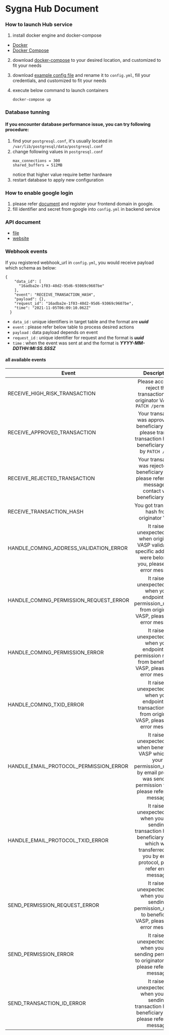 # Sygna Hub Document
### How to launch Hub service
1. install docker engine and docker-compose
* [Docker](https://docs.docker.com/engine/install/ubuntu/)
* [Docker Compose](https://docs.docker.com/compose/install/)

2. download [docker-compose](docker-compose.yml) to your desired location, and customized to fit your needs

3. download [example config file](config.example.yml) and rename it to `config.yml`, fill your credentials, and customized to fit your needs

4. execute below command to launch containers
    ```
    docker-compose up
    ```

### Database tunning
#### If you encounter database performance issue, you can try following procedure:
1. find your `postgresql.conf`, it's usually located in `/var/lib/postgresql/data/postgresql.conf`
2. change following values in `postgresql.conf`
    ```
    max_connections = 300
    shared_buffers = 512MB
    ```
    notice that higher value require better hardware
3. restart database to apply new configuration

### How to enable google login
1. please refer [document](https://developers.google.com/identity/sign-in/web/sign-in) and register your frontend domain in google.
2. fill identifier and secret from google into `config.yml` in backend service 

### API document
* [file](swagger.yaml)
* [website](https://coolbitx-technology.github.io/sygna-hub-api-doc/)

### Webhook events
If you registered webhook_url in `config.yml`, you would receive payload which schema as below:
```
{
    "data_id": [
      "16adba2e-1f03-40d2-95d6-93069c9607be"
    ],
    "event": "RECEIVE_TRANSACTION_HASH",
    "payload": {},
    "request_id": "16adba2e-1f03-40d2-95d6-93069c9607be",
    "time": "2021-11-05T06:09:10.062Z"
  }
```
* `data_id` : unique identifiers in target table and the format are ***uuid***
* `event` : please refer below table to process desired actions
* `payload` : data payload depends on event
* `request_id` : unique identifier for request and the format is ***uuid***
* `time` : when the event was sent at and the format is ***YYYY-MM-DDTHH:MI:SS.SSSZ***

#### all available events
Event         | Description  
--------------|:-----:|
RECEIVE_HIGH_RISK_TRANSACTION    | Please accept or reject this transaction from originator VASP by `PATCH /permission` |
RECEIVE_APPROVED_TRANSACTION    | Your transaction was approved by beneficiary VASP, please transfer transaction hash to beneficiary VASP by `PATCH /txid` |
RECEIVE_REJECTED_TRANSACTION  | Your transaction was rejected by beneficiary VASP, please refer reject message or contact with beneficiary VASP |
RECEIVE_TRANSACTION_HASH    | You got transaction hash from originator VASP |
HANDLE_COMING_ADDRESS_VALIDATION_ERROR    | It raised unexpected error when originator VASP validated if specific addresses were belong to you, please refer error message |
HANDLE_COMING_PERMISSION_REQUEST_ERROR  | It raised unexpected error when your endpoint got permission_request from originator VASP, please refer error message |
HANDLE_COMING_PERMISSION_ERROR    | It raised unexpected error when your endpoint got permission request from beneficiary VASP, please refer error message |
HANDLE_COMING_TXID_ERROR    | It raised unexpected error when your endpoint got transaction hash from originator VASP, please refer error message |
HANDLE_EMAIL_PROTOCOL_PERMISSION_ERROR  | It raised unexpected error when beneficiary VASP which got your permission_request by email protocol was sending permission to you, please refer error message |
HANDLE_EMAIL_PROTOCOL_TXID_ERROR    | It raised unexpected error when you was sending transaction hash to beneficiary VASP which was transferred with you by email protocol, please refer error message |
SEND_PERMISSION_REQUEST_ERROR    | It raised unexpected error when you was sending permission_request to beneficiary VASP, please refer error message |
SEND_PERMISSION_ERROR  | It raised unexpected error when you was sending permission to originator VASP, please refer error message |
SEND_TRANSACTION_ID_ERROR  | It raised unexpected error when you was sending transaction hash to beneficiary VASP, please refer error message |